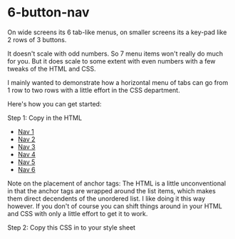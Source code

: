 6-button-nav
============

On wide screens its 6 tab-like menus, on smaller screens its a key-pad like 2 rows of 3 buttons.

It doesn't scale with odd numbers. So 7 menu items won't really do much for you. But it does scale to some extent with 
even numbers with a few tweaks of the HTML and CSS. 

I mainly wanted to demonstrate how a horizontal menu of tabs can go from 1 row to two rows with a little effort 
in the CSS department.


Here's how you can get started:

Step 1: Copy in the HTML


  <nav>
          <ul class="transition">
                  <a href="#"><li class="nav column1 first">Nav 1</li></a>
                  <a href="#"><li class="nav column2">Nav 2</li></a>                
                  <a href="#"><li class="nav column3">Nav 3</li></a>
                  <a href="#"><li class="nav column1">Nav 4</li></a>                
                  <a href="#"><li class="nav column2">Nav 5</li></a>                
                  <a href="#"><li class="nav column3">Nav 6</li></a>                
          </ul>
  </nav>
  
Note on the placement of anchor tags: The HTML is a little unconventional in that the anchor tags are wrapped around the list items, which makes them 
direct decendents of the unordered list. I like doing it this way however. If you don't of course you can shift things
around in your HTML and CSS with only a little effort to get it to work. 

Step 2: Copy this CSS in to your style sheet


